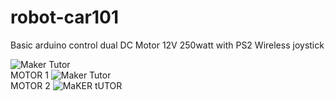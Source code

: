 # robot-car101
Basic arduino control dual DC Motor 12V 250watt with PS2 Wireless joystick

![Maker Tutor](https://1.bp.blogspot.com/-mjuuqwS56PM/X_wElPGUKBI/AAAAAAABk80/cT7He0xEcVwClmeyLAfljH3WRPUraDNdgCNcBGAsYHQ/w640-h360/2-motor-controller.png)
</BR>MOTOR 1
![Maker Tutor](https://1.bp.blogspot.com/-5d-OPLnZ0BU/X_wEktRi3lI/AAAAAAABk8w/iK1Mtp2-u5kCEvmNxZT86pcnRgQExRBeACNcBGAsYHQ/w640-h360/2-motor-controller---1.png)
</BR>MOTOR 2
![MaKER tUTOR](https://1.bp.blogspot.com/-g3cwrThoNc8/X_wEkmf-YLI/AAAAAAABk8s/b45RK9HUzlQqnRrzb7EfnSWBjE8oFVy6ACNcBGAsYHQ/w640-h360/2-motor-controller---2.png)

